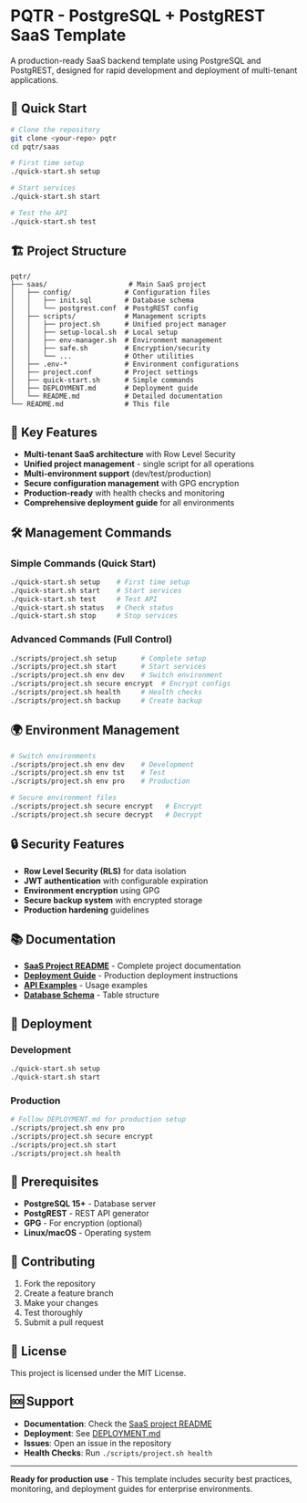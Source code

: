 # PQTR - PostgreSQL + PostgREST SaaS Template

A production-ready SaaS backend template using PostgreSQL and PostgREST, designed for rapid development and deployment of multi-tenant applications.

## 🚀 Quick Start

```bash
# Clone the repository
git clone <your-repo> pqtr
cd pqtr/saas

# First time setup
./quick-start.sh setup

# Start services
./quick-start.sh start

# Test the API
./quick-start.sh test
```

## 🏗️ Project Structure

```
pqtr/
├── saas/                    # Main SaaS project
│   ├── config/             # Configuration files
│   │   ├── init.sql        # Database schema
│   │   └── postgrest.conf  # PostgREST config
│   ├── scripts/            # Management scripts
│   │   ├── project.sh      # Unified project manager
│   │   ├── setup-local.sh  # Local setup
│   │   ├── env-manager.sh  # Environment management
│   │   ├── safe.sh         # Encryption/security
│   │   └── ...             # Other utilities
│   ├── .env-*              # Environment configurations
│   ├── project.conf        # Project settings
│   ├── quick-start.sh      # Simple commands
│   ├── DEPLOYMENT.md       # Deployment guide
│   └── README.md           # Detailed documentation
└── README.md               # This file
```

## 🎯 Key Features

- **Multi-tenant SaaS architecture** with Row Level Security
- **Unified project management** - single script for all operations
- **Multi-environment support** (dev/test/production)
- **Secure configuration management** with GPG encryption
- **Production-ready** with health checks and monitoring
- **Comprehensive deployment guide** for all environments

## 🛠️ Management Commands

### Simple Commands (Quick Start)
```bash
./quick-start.sh setup    # First time setup
./quick-start.sh start    # Start services
./quick-start.sh test     # Test API
./quick-start.sh status   # Check status
./quick-start.sh stop     # Stop services
```

### Advanced Commands (Full Control)
```bash
./scripts/project.sh setup      # Complete setup
./scripts/project.sh start      # Start services
./scripts/project.sh env dev    # Switch environment
./scripts/project.sh secure encrypt  # Encrypt configs
./scripts/project.sh health     # Health checks
./scripts/project.sh backup     # Create backup
```

## 🌍 Environment Management

```bash
# Switch environments
./scripts/project.sh env dev    # Development
./scripts/project.sh env tst    # Test
./scripts/project.sh env pro    # Production

# Secure environment files
./scripts/project.sh secure encrypt   # Encrypt
./scripts/project.sh secure decrypt   # Decrypt
```

## 🔒 Security Features

- **Row Level Security (RLS)** for data isolation
- **JWT authentication** with configurable expiration
- **Environment encryption** using GPG
- **Secure backup system** with encrypted storage
- **Production hardening** guidelines

## 📚 Documentation

- **[SaaS Project README](saas/README.md)** - Complete project documentation
- **[Deployment Guide](saas/DEPLOYMENT.md)** - Production deployment instructions
- **[API Examples](saas/README.md#api-usage-examples)** - Usage examples
- **[Database Schema](saas/README.md#database-schema)** - Table structure

## 🚀 Deployment

### Development
```bash
./quick-start.sh setup
./quick-start.sh start
```

### Production
```bash
# Follow DEPLOYMENT.md for production setup
./scripts/project.sh env pro
./scripts/project.sh secure encrypt
./scripts/project.sh start
./scripts/project.sh health
```

## 🔧 Prerequisites

- **PostgreSQL 15+** - Database server
- **PostgREST** - REST API generator
- **GPG** - For encryption (optional)
- **Linux/macOS** - Operating system

## 🤝 Contributing

1. Fork the repository
2. Create a feature branch
3. Make your changes
4. Test thoroughly
5. Submit a pull request

## 📄 License

This project is licensed under the MIT License.

## 🆘 Support

- **Documentation**: Check the [SaaS project README](saas/README.md)
- **Deployment**: See [DEPLOYMENT.md](saas/DEPLOYMENT.md)
- **Issues**: Open an issue in the repository
- **Health Checks**: Run `./scripts/project.sh health`

---

**Ready for production use** - This template includes security best practices, monitoring, and deployment guides for enterprise environments.

